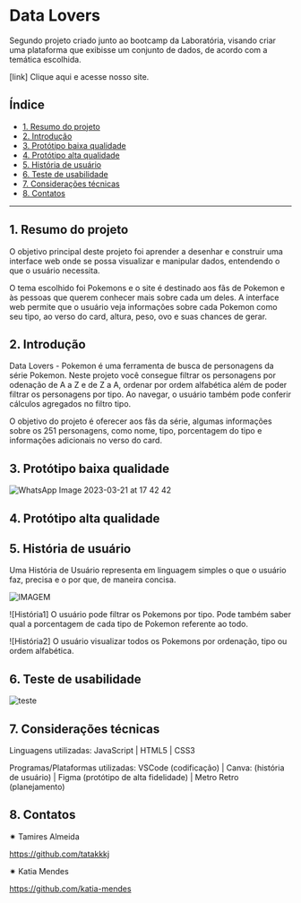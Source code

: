 # Data Lovers

Segundo projeto criado junto ao bootcamp da Laboratória, visando criar uma plataforma que exibisse um conjunto de dados, de acordo com a temática escolhida.

[link] Clique aqui e acesse nosso site.

## Índice

* [1. Resumo do projeto](#2-resumo-do-projeto)
* [2. Introdução](#2-introdução)
* [3. Protótipo baixa qualidade](#3-protótipo-baixa-qualidade)
* [4. Protótipo alta qualidade](#4-protótipo-alta-qualidade)
* [5. História de usuário](#5-história-usuario)
* [6. Teste de usabilidade](#6-teste-usabilidade)
* [7. Considerações técnicas](#7-considerações-técnicas)
* [8. Contatos](#8-contatos)

***

## 1. Resumo do projeto

O objetivo principal deste projeto foi aprender a desenhar e construir uma interface web onde se possa visualizar e manipular dados, entendendo o que o usuário necessita.

O tema escolhido foi Pokemons e o site é destinado aos fãs de Pokemon e às pessoas que querem conhecer mais sobre cada um deles. A interface web permite que o usuário veja informações sobre cada Pokemon como seu tipo, ao verso do card, altura, peso, ovo e suas chances de gerar.


## 2. Introdução

Data Lovers - Pokemon é uma ferramenta de busca de personagens da série Pokemon. Neste projeto você consegue filtrar os personagens por odenação de A a Z e de Z a A, ordenar por ordem alfabética além de poder filtrar os personagens por tipo. Ao navegar, o usuário também pode conferir cálculos agregados no filtro tipo.

O objetivo do projeto é oferecer aos fãs da série, algumas informações sobre os 251 personagens, como nome, tipo, porcentagem do tipo e informações adicionais no verso do card.

## 3. Protótipo baixa qualidade

![WhatsApp Image 2023-03-21 at 17 42 42](https://user-images.githubusercontent.com/120331438/226736135-22e53f80-b5a6-451f-96fe-d750686002b8.jpeg)


## 4. Protótipo alta qualidade

## 5. História de usuário

Uma História de Usuário representa em linguagem simples o que o usuário faz, precisa e o por que, de maneira concisa. 

![IMAGEM](https://user-images.githubusercontent.com/120331438/226704120-c9b153d3-5c43-4685-963c-94576c3577ff.png)

![História1] O usuário pode filtrar os Pokemons por tipo. Pode também saber qual a porcentagem de cada tipo de Pokemon referente ao todo.

![História2] O usuário visualizar todos os Pokemons por ordenação, tipo ou ordem alfabética.

## 6. Teste de usabilidade

![teste](https://user-images.githubusercontent.com/120331438/226703616-f490204b-9a03-401f-b34b-2f2eb2b4ac0c.png)


## 7. Considerações técnicas

Linguagens utilizadas: JavaScript | HTML5 | CSS3

Programas/Plataformas utilizadas: VSCode (codificação) | Canva: (história de usuário) | Figma (protótipo de alta fidelidade) | Metro Retro (planejamento)

## 8. Contatos 

✷ Tamires Almeida

https://github.com/tatakkkj

✷ Katia Mendes

https://github.com/katia-mendes
